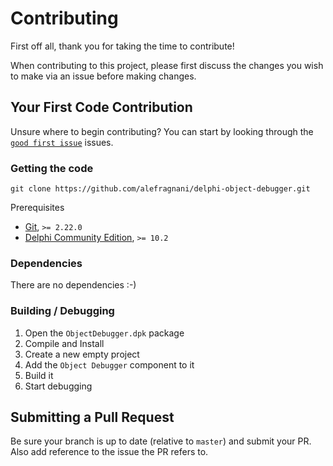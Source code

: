 # Contributing

First off all, thank you for taking the time to contribute!

When contributing to this project, please first discuss the changes you wish to make via an issue before making changes.

## Your First Code Contribution

Unsure where to begin contributing? You can start by looking through the [`good first issue`](https://github.com/alefragnani/delphi-object-debugger/labels/good%20first%20issue) issues.

### Getting the code

```
git clone https://github.com/alefragnani/delphi-object-debugger.git
```

Prerequisites

- [Git](https://git-scm.com/), `>= 2.22.0`
- [Delphi Community Edition](https://www.embarcadero.com/br/products/delphi/starter), `>= 10.2`

### Dependencies

There are no dependencies :-)

### Building / Debugging

1. Open the `ObjectDebugger.dpk` package
2. Compile and Install
3. Create a new empty project
4. Add the `Object Debugger` component to it
5. Build it
6. Start debugging

## Submitting a Pull Request

Be sure your branch is up to date (relative to `master`) and submit your PR. Also add reference to the issue the PR refers to.